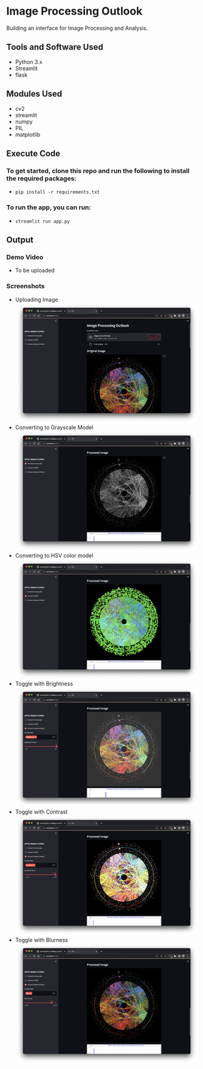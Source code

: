 # Image Processing Outlook
Building an interface for Image Processing and Analysis.

## Tools and Software Used
* Python 3.x
* Streamlit
* flask

## Modules Used
* cv2
* streamlit
* numpy
* PIL
* matplotlib

## Execute Code
### To get started, clone this repo and run the following to install the required packages:
* ```pip install -r requirements.txt```

### To run the app, you can run:

* ```streamlit run app.py```

## Output 
### Demo Video
*  To be uploaded
### Screenshots
*  Uploading Image
![image](https://github.com/saimihirj/IPO/blob/master/output-ss/output-upload.png)
*  Converting to Grayscale Model
![image](https://github.com/saimihirj/IPO/blob/master/output-ss/output-gray.png)
*  Converting to HSV color model
![image](https://github.com/saimihirj/IPO/blob/master/output-ss/output-hsv.png)
*  Toggle with Brightness
![image](https://github.com/saimihirj/IPO/blob/master/output-ss/output-bright.png)
*  Toggle with Contrast
![image](https://github.com/saimihirj/IPO/blob/master/output-ss/output-contr.png)
*  Toggle with Blurness
![image](https://github.com/saimihirj/IPO/blob/master/output-ss/output-blur.png)


